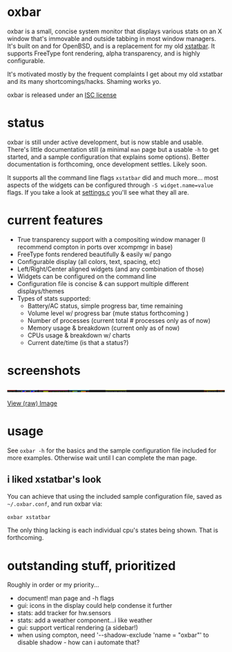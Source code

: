 # oxbar

oxbar is a small, concise system monitor that displays various stats on an X
window that's immovable and outside tabbing in most window managers. It's built
on and for OpenBSD, and is a replacement for my old
[xstatbar](https://ryanflannery.net/hacking/xstatbar/). It supports FreeType
font rendering, alpha transparency, and is highly configurable.

It's motivated mostly by the frequent complaints I get about my old xstatbar
and its many shortcomings/hacks. Shaming works yo.

oxbar is released under an
[ISC license](https://github.com/ryanflannery/oxbar/blob/master/LICENSE)

# status

oxbar is still under active development, but is now stable and usable. There's
little documentation still (a minimal `man` page but a usable `-h` to get
started, and a sample configuration that explains some options).
Better documentation is forthcoming, once development settles. Likely soon.

It supports all the command line flags `xstatbar` did and much more... most
aspects of the widgets can be configured through `-S widget.name=value` flags.
If you take a look at
[settings.c](https://github.com/ryanflannery/oxbar/blob/master/settings.c)
you'll see what they all are.

# current features

   * True transparency support with a compositing window manager
     (I recommend compton in ports over xcompmgr in base)
   * FreeType fonts rendered beautifully & easily w/ pango
   * Configurable display (all colors, text, spacing, etc)
   * Left/Right/Center aligned widgets (and any combination of those)
   * Widgets can be configured on the command line
   * Configuration file is concise & can support multiple different displays/themes
   * Types of stats supported:
      * Battery/AC status, simple progress bar, time remaining
      * Volume level w/ progress bar (mute status forthcoming )
      * Number of processes (current total # processes only as of now)
      * Memory usage & breakdown (current only as of now)
      * CPUs usage & breakdown w/ charts
      * Current date/time (is that a status?)

# screenshots

![](images/default.png)

[View (raw) Image](images/default.png?raw=true)

# usage

See `oxbar -h` for the basics and the sample configuration file included for
more examples. Otherwise wait until I can complete the man page.

## i liked xstatbar's look

You can achieve that using the included sample configuration file, saved as
`~/.oxbar.conf`, and run oxbar via:
```bash
oxbar xstatbar
```

The only thing lacking is each individual cpu's states being shown. That is
forthcoming.

# outstanding stuff, prioritized

Roughly in order or my priority...

   * document! man page and -h flags
   * gui: icons in the display could help condense it further
   * stats: add tracker for hw.sensors
   * stats: add a weather component...i like weather
   * gui: support vertical rendering (a sidebar!)
   * when using compton, need '--shadow-exclude 'name = "oxbar"' to disable
     shadow - how can i automate that?
